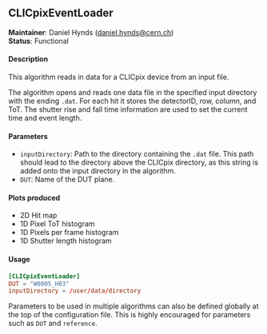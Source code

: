 ## CLICpixEventLoader
**Maintainer**: Daniel Hynds (<daniel.hynds@cern.ch>)   
**Status**: Functional   

#### Description
This algorithm reads in data for a CLICpix device from an input file.

The algorithm opens and reads one data file in the specified input directory with the ending `.dat`. For each hit it stores the detectorID, row, column, and ToT. The shutter rise and fall time information are used to set the current time and event length.

#### Parameters
* `inputDirectory`: Path to the directory containing the `.dat` file. This path should lead to the directory above the CLICpix directory, as this string is added onto the input directory in the algorithm.
* `DUT`: Name of the DUT plane.

#### Plots produced
* 2D Hit map
* 1D Pixel ToT histogram
* 1D Pixels per frame histogram
* 1D Shutter length histogram

#### Usage
```toml
[CLICpixEventLoader]
DUT = "W0005_H03"
inputDirectory = /user/data/directory
```
Parameters to be used in multiple algorithms can also be defined globally at the top of the configuration file. This is highly encouraged for parameters such as `DUT` and `reference`.

